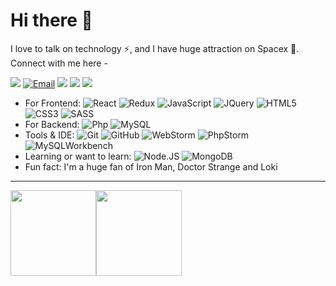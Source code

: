 # Hi there 👋

I love to talk on technology ⚡, and I have huge attraction on Spacex 🔭. Connect with me here -
<p id="socialIcons">
    <a href="https://emirhakan.com" alt="website">
        <img src="https://img.shields.io/badge/-emirhakan.com-242424?style=flat-square&logo=circle&logoColor=white" /></a>
    <a href="mailto:me@emirhakan.com" alt="email">
        <img alt="Email" src="https://img.shields.io/badge/-me@emirhakan.com-blue?style=flat-square&logo=gmail&logoColor=blue&labelColor=white" /></a>
    <a href="https://dev.to/emirhakantanhan" alt="Devto">
        <img src="https://img.shields.io/badge/-emirhakantanhan-f5f5f5?style=flat-square&logo=dev.to&labelColor=000000" /></a>
    <a href="https://www.linkedin.com/in/emirtanhan-/" alt="LinkedIn">
        <img src="https://img.shields.io/badge/-emirtanhan-blue?style=flat-square&logo=linkedin&logoColor=blue&labelColor=white" /></a>
    <a href="https://www.instagram.com/emirhakn/?hl=tr" alt="Instagram">
        <img src="https://img.shields.io/badge/-emirhakn-E4405F?style=flat-square&logo=instagram&logoColor=E4405F&labelColor=white" /></a>
</p>

- For Frontend:
  ![React](https://img.shields.io/badge/-React-black?style=flat-square&logo=react)
  ![Redux](https://img.shields.io/badge/-ReduxToolkit-black?style=flat-square&logo=redux&logoColor=purple)
  ![JavaScript](https://img.shields.io/badge/-JavaScript-black?style=flat-square&logo=javascript)
  ![JQuery](https://img.shields.io/badge/-JQuery-black?style=flat-square&logo=jquery&logoColor=blue)
  ![HTML5](https://img.shields.io/badge/-HTML5-black?style=flat-square&logo=html5)
  ![CSS3](https://img.shields.io/badge/-CSS3-black?style=flat-square&logo=css3&logoColor=blue)
  ![SASS](https://img.shields.io/badge/-SASS-black?style=flat-square&logo=sass)
- For Backend:
  ![Php](https://img.shields.io/badge/-PHP-black?style=flat-square&logo=php)
  ![MySQL](https://img.shields.io/badge/-MySQL-black?style=flat-square&logo=mysql)
- Tools & IDE: 
 ![Git](https://img.shields.io/badge/-Git-black?style=flat-square&logo=git)
 ![GitHub](https://img.shields.io/badge/-GitHub-black?style=flat-square&logo=github)
 ![WebStorm](https://img.shields.io/badge/-WebStorm-black?style=flat-square&logo=WebStorm)
 ![PhpStorm](https://img.shields.io/badge/-PhpStorm-black?style=flat-square&logo=PhpStorm)
 ![MySQLWorkbench](https://img.shields.io/badge/-MySQLWorkbench-black?style=flat-square&logo=MySQL)
- Learning or want to learn:
  ![Node.JS](https://img.shields.io/badge/-Node.JS-black?style=flat-square&logo=Node.js)
  ![MongoDB](https://img.shields.io/badge/-MongoDB-black?style=flat-square&logo=mongodb)
- Fun fact: I'm a huge fan of Iron Man, Doctor Strange and Loki
---

<img height="137px" src="https://github-readme-stats.vercel.app/api?username=EmirhakanTanhan&hide_title=true&hide_border=flase&show_icons=true&include_all_commits=true&count_private=true&line_height=21&&theme=tokyonight" /><img height="137px" src="https://github-readme-stats.vercel.app/api/top-langs/?username=EmirhakanTanhan&hide_title=true&hide_border=true&layout=compact&langs_count=7&theme=tokyonight" />


